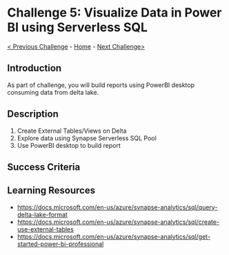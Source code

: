 # Challenge 5: Visualize Data in Power BI using Serverless SQL
 [< Previous Challenge](./challenge-04.md) - [Home](../readme.md) - [Next Challenge>](./challenge-06.md)
## Introduction
As part of challenge, you will build reports using PowerBI desktop consuming data from delta lake. 

## Description

1. Create External Tables/Views on Delta 
1. Explore data using Synapse Serverless SQL Pool 
1. Use PowerBI desktop to build report 

## Success Criteria

## Learning Resources
* https://docs.microsoft.com/en-us/azure/synapse-analytics/sql/query-delta-lake-format
* https://docs.microsoft.com/en-us/azure/synapse-analytics/sql/create-use-external-tables
* https://docs.microsoft.com/en-us/azure/synapse-analytics/sql/get-started-power-bi-professional

